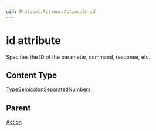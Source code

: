```yaml
---
uid: Protocol.Actions.Action.On-id
---
```


# id attribute

Specifies the ID of the parameter, command, response, etc.

## Content Type

[TypeSemicolonSeparatedNumbers](xref:Protocol-TypeSemicolonSeparatedNumbers)

## Parent

[Action](xref:Protocol.Actions.Action.On)
